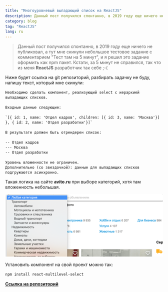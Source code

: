 ```yaml
---
title: "Многоуровневый выпадающий список на ReactJS"
description: Данный пост получился спонтанно, в 2019 году еще ничего не публиковал, а тут мне скинули небольшое тестовое задание с комментарием "Тест там на 5 минут", и я решил это задание оформить как npm пакет. Кстати, за 5 минут не справился, так что из меня ReactJS разработчик так себе ;-(
category: blog
tag: "ReactJS"
lang: ru
---
```

>Данный пост получился спонтанно, в 2019 году еще ничего не публиковал, а тут мне скинули небольшое тестовое задание с комментарием "Тест там на 5 минут", и я решил это задание оформить как npm пакет. Кстати, за 5 минут не справился, так что из меня **ReactJS** разработчик так себе ;-(

Ниже будет ссылка на git репозиторий, разбирать задачку не буду, напишу текст, который мне скинули:

```
Необходимо сделать компонент, реализующий select с иерархией выпадающих списков.

Входные данные следующие:

`[{ id: 1, name: 'Отдел кадров', children: [{ id: 3, name: 'Москва'}] }, { id: 2, name: 'Отдел разработки'}]`

В результате должен быть отрендерен список:

-- Отдел кадров
--- Москва
-- Отдел разработки

Уровень вложенности не ограничен.
Дополнительно (со звездочкой): данные для выпадающих списков подгружаются асинхронно.
```

Такая логика на сайте **avito.ru** при выборе категорий, хотя там вложенность небольшая.

![Пример списка на avito.ru](/content/images/react-multilevel-select.png "Пример списка на avito.ru")

Установить компонент на свой проект можно так:
```bash
npm install react-multilevel-select
```

**<a target="_blank" href="https://github.com/maxkrasnov/react-multilevel-select">Ссылка на репозиторий</a>**
